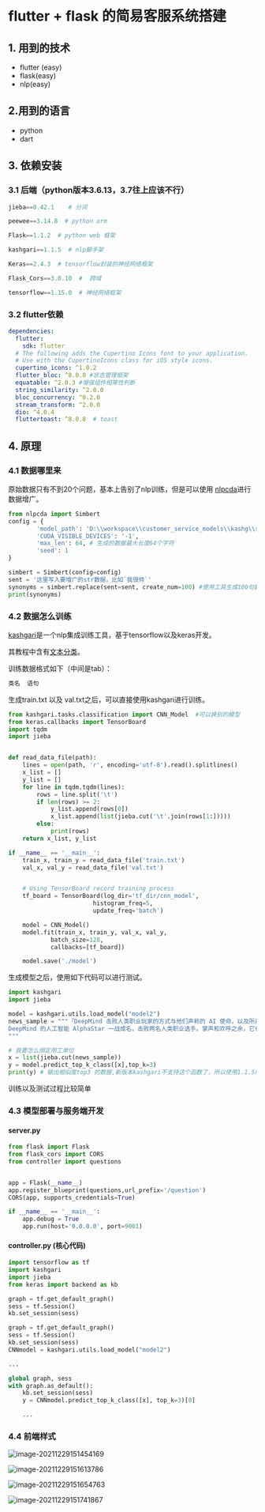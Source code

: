 # flutter + flask 的简易客服系统搭建

## 1. 用到的技术

- flutter (easy)
- flask(easy)
- nlp(easy)

## 2.用到的语言

- python
- dart

## 3. 依赖安装

### 3.1 后端（python版本3.6.13，3.7往上应该不行）

```py
jieba==0.42.1    # 分词

peewee==3.14.8  # python orm

Flask==1.1.2  # python web 框架

kashgari==1.1.5  # nlp脚手架

Keras==2.4.3  # tensorflow封装的神经网络框架

Flask_Cors==3.0.10  #  跨域

tensorflow==1.15.0  # 神经网络框架
```



### 3.2 flutter依赖

```yaml
dependencies:
  flutter:
    sdk: flutter
  # The following adds the Cupertino Icons font to your application.
  # Use with the CupertinoIcons class for iOS style icons.
  cupertino_icons: ^1.0.2
  flutter_bloc: ^8.0.0 #状态管理框架
  equatable: ^2.0.3 #增强组件相等性判断
  string_similarity: ^2.0.0
  bloc_concurrency: ^0.2.0
  stream_transform: ^2.0.0
  dio: ^4.0.4
  fluttertoast: ^8.0.8  # toast
```





## 4. 原理

### 4.1 数据哪里来

原始数据只有不到20个问题，基本上告别了nlp训练，但是可以使用 [nlpcda](https://github.com/425776024/nlpcda)进行数据增广。

```python
from nlpcda import Simbert
config = {
        'model_path': 'D:\\workspace\\customer_service_models\\kashg\\sim\\chinese_simbert_L-12_H-768_A-12',
        'CUDA_VISIBLE_DEVICES': '-1',
        'max_len': 64, # 生成的数据最大长度64个字符
        'seed': 1
}

simbert = Simbert(config=config)
sent = '这里写入要增广的str数据，比如`我很帅`'
synonyms = simbert.replace(sent=sent, create_num=100) #使用工具生成100句数据
print(synonyms)
```



### 4.2 数据怎么训练

[kashgari](https://github.com/BrikerMan/Kashgari)是一个nlp集成训练工具，基于tensorflow以及keras开发。

其教程中含有[文本分类](https://eliyar.biz/nlp_chinese_text_classification_in_15mins/)。

训练数据格式如下（中间是tab）：

```python
类名	语句
```



生成train.txt 以及 val.txt之后，可以直接使用kashgari进行训练。

```python
from kashgari.tasks.classification import CNN_Model  #可以换别的模型
from keras.callbacks import TensorBoard
import tqdm
import jieba


def read_data_file(path):
    lines = open(path, 'r', encoding='utf-8').read().splitlines()
    x_list = []
    y_list = []
    for line in tqdm.tqdm(lines):
        rows = line.split('\t')
        if len(rows) >= 2:
            y_list.append(rows[0])
            x_list.append(list(jieba.cut('\t'.join(rows[1:]))))
        else:
            print(rows)
    return x_list, y_list

if __name__ == '__main__':
    train_x, train_y = read_data_file('train.txt')
    val_x, val_y = read_data_file('val.txt')


    # Using TensorBoard record training process
    tf_board = TensorBoard(log_dir='tf_dir/cnn_model',
                        histogram_freq=5,
                        update_freq='batch')

    model = CNN_Model()
    model.fit(train_x, train_y, val_x, val_y,
            batch_size=128,
            callbacks=[tf_board])

    model.save('./model')
```



生成模型之后，使用如下代码可以进行测试。

```python
import kashgari
import jieba

model = kashgari.utils.load_model("model2")
news_sample = """「DeepMind 击败人类职业玩家的方式与他们声称的 AI 使命，以及所声称的『正确』方式完全相反。」
DeepMind 的人工智能 AlphaStar 一战成名，击败两名人类职业选手。掌声和欢呼之余，它也引起了一些质疑。在前天 DeepMind 举办的 AMA 中，AlphaStar 项目领导者 Oriol Vinyals 和 David Silver、职业玩家 LiquidTLO 与 LiquidMaNa 回答了一些疑问。不过困惑依然存在……
"""

# 我要怎么绑定用工单位
x = list(jieba.cut(news_sample))
y = model.predict_top_k_class([x],top_k=3)
print(y) # 输出相似度top3 的数据,新版本kashgari不支持这个函数了，所以使用1.1.5版本的
```

训练以及测试过程比较简单

### 4.3 模型部署与服务端开发

#### server.py

```python
from flask import Flask
from flask_cors import CORS
from controller import questions


app = Flask(__name__)
app.register_blueprint(questions,url_prefix='/question')
CORS(app, supports_credentials=True)

if __name__ == '__main__':
    app.debug = True
    app.run(host='0.0.0.0', port=9001)
```

#### controller.py (核心代码)

```python
import tensorflow as tf
import kashgari
import jieba
from keras import backend as kb

graph = tf.get_default_graph()
sess = tf.Session()
kb.set_session(sess)

graph = tf.get_default_graph()
sess = tf.Session()
kb.set_session(sess)
CNNmodel = kashgari.utils.load_model("model2")

...

global graph, sess
with graph.as_default():
    kb.set_session(sess)
    y = CNNmodel.predict_top_k_class([x], top_k=3)[0]

    ...
```

### 4.4 前端样式

![image-20211229151454169](./images/image-20211229151454169.png)

![image-20211229151613786](./images/image-20211229151613786.png)

![image-20211229151654763](./images/image-20211229151654763.png)

![image-20211229151741867](./images/image-20211229151741867.png)